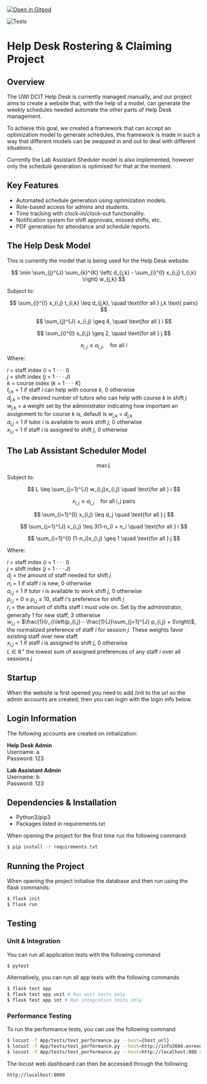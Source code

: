 [![Open in Gitpod](https://gitpod.io/button/open-in-gitpod.svg)](https://gitpod.io/#https://github.com/The-Allocators/INFO3604)

![Tests](https://github.com/uwidcit/flaskmvc/actions/workflows/dev.yml/badge.svg)

# Help Desk Rostering & Claiming Project

## Overview
The UWI DCIT Help Desk is currently managed manually, and our project aims to create a website that, with the help of a model, can generate the weekly schedules needed automate the other parts of Help Desk management.

To achieve this goal, we created a framework that can accept an optimization model to generate schedules, this framework is made in such a way that different models can be swapped in and out to deal with different situations.

Currently the Lab Assistant Sheduler model is also implemented, however only the schedule generation is optimised for that at the moment.

## Key Features
- Automated schedule generation using optimization models.
- Role-based access for admins and students.
- Time tracking with clock-in/clock-out functionality.
- Notification system for shift approvals, missed shifts, etc.
- PDF generation for attendance and schedule reports.

## The Help Desk Model
This is currently the model that is being used for the Help Desk website:  

$$
\min \sum_{j}^{J} \sum_{k}^{K} \left( d_{j,k} - \sum_{i}^{I} x_{i,j} t_{i,k} \right) w_{j,k}
$$

Subject to:

$$
\sum_{i}^{I} x_{i,j} t_{i,k} \leq d_{j,k}, \quad \text{for all } j,k \text{ pairs}
$$

$$
\sum_{j}^{J} x_{i,j} \geq 4, \quad \text{for all } i
$$

$$
\sum_{i}^{I} x_{i,j} \geq 2, \quad \text{for all } j
$$

$$
x_{i,j} \leq a_{i,j}, \quad \text{for all } i
$$



Where:  

*i* = staff index (*i* = 1 · · · *I*)  
*j* = shift index (*j* = 1 · · · *J*)  
*k* = course index (*k* = 1 · · · *K*)  
*t<sub>i,k</sub>* = 1 if staff *i* can help with course *k*, 0 otherwise  
*d<sub>j,k</sub>* = the desired number of tutors who can help with course *k* in shift *j*  
*w<sub>j,k</sub>* = a weight set by the administrator indicating how important an assignment to for course *k* is, default is *w<sub>j,k</sub>* = *d<sub>j,k<sub>*  
*a<sub>i,j</sub>* = 1 if tutor *i* is available to work shift *j*, 0 otherwise  
*x<sub>i,j</sub>* = 1 if staff *i* is assigned to shift *j*, 0 otherwise  

## The Lab Assistant Scheduler Model

$$
\max L
$$

Subject to:

$$
L \leq \sum_{j=1}^{J} w_{i,j}x_{i,j} \quad \text{for all } i
$$

$$
x_{i,j} \leq a_{i,j} \quad \text{for all } i,j \text{ pairs}
$$

$$
\sum_{i=1}^{I} x_{i,j} \leq d_j \quad \text{for all } j
$$

$$
\sum_{j=1}^{J} x_{i,j} \leq 3(1-n_i) + n_i \quad \text{for all } i
$$

$$
\sum_{i=1}^{I} (1-n_i)x_{i,j} \geq 1 \quad \text{for all } j
$$

Where:

*i* = staff index (*i* = 1 · · · *I*)  
*j* = shift index (*j* = 1 · · · *J*)  
*d<sub>j</sub>* = the amount of staff needed for shift *j*  
*n<sub>i</sub>* = 1 if staff *i* is new, 0 otherwise  
*a<sub>i,j</sub>* = 1 if tutor *i* is available to work shift *j*, 0 otherwise  
*p<sub>i,j</sub>* = 0 ≤ *p<sub>i,j</sub>* ≤ 10, staff *i*'s preference for shift *j*  
*r<sub>i</sub>* = the amount of shifts staff *i* must vote on. Set by the administrator, generally 1 for new staff, 3 otherwise  
*w<sub>i,j</sub>* = $\frac{1}{r_i}\left(p_{i,j} - \frac{1}{J}\sum_{j=1}^{J} p_{i,j} + 5\right)$, the normalized preference of staff *i* for session *j*. These weights favor existing staff over new staff.  
*x<sub>i,j</sub>* = 1 if staff *i* is assigned to shift *j*, 0 otherwise  
*L* ∈ ℝ<sup>+</sup> the lowest sum of assigned preferences of any staff *i* over all sessions *j*  

## Startup
When the website is first opened you need to add /init to the url so the admin accounts are created, then you can login with the login info below.

## Login Information
The following accounts are created on initialization:  

**Help Desk Admin**  
Username: a  
Password: 123

**Lab Assistant Admin**  
Username: b  
Password: 123 

## Dependencies & Installation
* Python3/pip3
* Packages listed in requirements.txt

When opening the project for the first time run the following command:

```bash
$ pip install -r requirements.txt
```

## Running the Project
When opening the project initialise the database and then run using the flask commands:

```bash
$ flask init
$ flask run
```

## Testing

### Unit & Integration
You can run all application tests with the following command

```bash
$ pytest
```

Alternatively, you can run all app tests with the following commands

```bash
$ flask test app
$ flask test app unit # Run unit tests only
$ flask test app int # Run integration tests only
```

### Performance Testing
To run the performance tests, you can use the following command

```bash
$ locust -f App/tests/test_performance.py --host={host_url}
$ locust -f App/tests/test_performance.py --host=http://info3604.onrender.com # production
$ locust -f App/tests/test_performance.py --host=http://localhost:808 # development
```

The locust web dashboard can then be accessed through the following

```
http://localhost:8089
```

